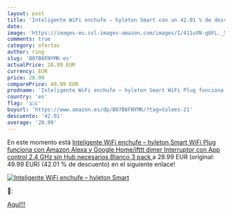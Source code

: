 ```yaml
---
layout: post
title: 'Inteligente WiFi enchufe – hyleton Smart con un 42.01 % de descuento'
date: 
image: 'https://images-eu.ssl-images-amazon.com/images/I/411uVN-g8FL._SL200_.jpg'
comments: true
category: ofertas
author: ring
slug: 'B07B8FNYMK-es'
actualPrice: 28.99 EUR
currency: EUR
price: 28.99
comparePrice: 49.99 EUR
prodname: 'Inteligente WiFi enchufe – hyleton Smart WiFi Plug funciona con Amazon Alexa y Google Home/ifttt dimer Interruptor con App control 2.4 GHz sin Hub necesarios  Blanco  3 pack '
country: 'es'
flag: '🇪🇸'
buyurl: 'https://www.amazon.es/dp/B07B8FNYMK/?tag=tolees-21'
descuento: '42.01'
average: '28.99'
---
```


En este momento está [Inteligente WiFi enchufe – hyleton Smart WiFi Plug funciona con Amazon Alexa y Google Home/ifttt dimer Interruptor con App control 2.4 GHz sin Hub necesarios  Blanco  3 pack ](https://www.amazon.es/dp/B07B8FNYMK/?tag=tolees-21) a 28.99 EUR (original: 49.99 EUR) (42.01 %  de descuento) en el siguiente enlace!

[![Inteligente WiFi enchufe – hyleton Smart](https://images-eu.ssl-images-amazon.com/images/I/411uVN-g8FL._SL200_.jpg)](https://www.amazon.es/dp/B07B8FNYMK/?tag=tolees-21)

🔎:


[Aquí!!!](https://www.amazon.es/dp/B07B8FNYMK/?tag=tolees-21)
